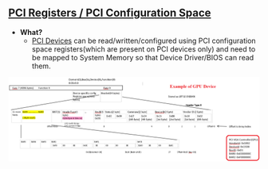 ## [PCI Registers / PCI Configuration Space](https://wiki.osdev.org/PCI#PCI_Device_Structure)
- **What?**
  - [PCI Devices](../PCI_Device) can be read/written/configured using PCI configuration space registers(which are present on PCI devices only) and need to be mapped to System Memory so that Device Driver/BIOS can read them.

<img src=pci-header.PNG width=800 />
